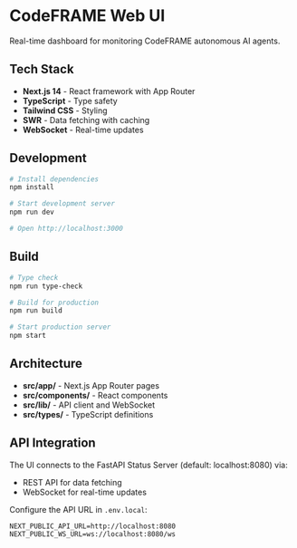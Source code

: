 # CodeFRAME Web UI

Real-time dashboard for monitoring CodeFRAME autonomous AI agents.

## Tech Stack

- **Next.js 14** - React framework with App Router
- **TypeScript** - Type safety
- **Tailwind CSS** - Styling
- **SWR** - Data fetching with caching
- **WebSocket** - Real-time updates

## Development

```bash
# Install dependencies
npm install

# Start development server
npm run dev

# Open http://localhost:3000
```

## Build

```bash
# Type check
npm run type-check

# Build for production
npm run build

# Start production server
npm start
```

## Architecture

- **src/app/** - Next.js App Router pages
- **src/components/** - React components
- **src/lib/** - API client and WebSocket
- **src/types/** - TypeScript definitions

## API Integration

The UI connects to the FastAPI Status Server (default: localhost:8080) via:
- REST API for data fetching
- WebSocket for real-time updates

Configure the API URL in `.env.local`:
```
NEXT_PUBLIC_API_URL=http://localhost:8080
NEXT_PUBLIC_WS_URL=ws://localhost:8080/ws
```
